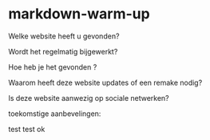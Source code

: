 # markdown-warm-up

Welke website heeft u gevonden?  

Wordt het regelmatig bijgewerkt?  

Hoe heb je het gevonden ?  

Waarom heeft deze website updates of een remake nodig?  

Is deze website aanwezig op sociale netwerken?  

toekomstige aanbevelingen:

test
test ok
